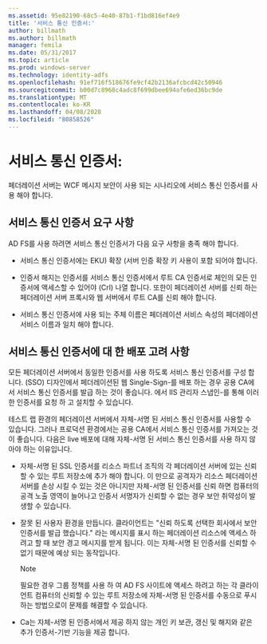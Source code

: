 ```yaml
---
ms.assetid: 95e82190-68c5-4e40-87b1-f1bd816ef4e9
title: '서비스 통신 인증서:'
author: billmath
ms.author: billmath
manager: femila
ms.date: 05/31/2017
ms.topic: article
ms.prod: windows-server
ms.technology: identity-adfs
ms.openlocfilehash: 91ef716f518676fe9cf42b2136afcbcd42c50946
ms.sourcegitcommit: b00d7c8968c4adc8f699dbee694afe6ed36bc9de
ms.translationtype: MT
ms.contentlocale: ko-KR
ms.lasthandoff: 04/08/2020
ms.locfileid: "80858526"
---
```

# <a name="service-communications-certificates"></a>서비스 통신 인증서:

페더레이션 서버는 WCF 메시지 보안이 사용 되는 시나리오에 서비스 통신 인증서를 사용 해야 합니다.  
  
## <a name="service-communication-certificate-requirements"></a>서비스 통신 인증서 요구 사항  
AD FS를 사용 하려면 서비스 통신 인증서가 다음 요구 사항을 충족 해야 합니다.  
  
-   서비스 통신 인증서에는 EKU\) 확장 \(서버 인증 확장 키 사용이 포함 되어야 합니다.  
  
-   인증서 해지는 인증서를 서비스 통신 인증서에서 루트 CA 인증서로 체인의 모든 인증서에 액세스할 수 있어야 \(Crl\) 나열 합니다. 또한이 페더레이션 서버를 신뢰 하는 페더레이션 서버 프록시와 웹 서버에서 루트 CA를 신뢰 해야 합니다.  
  
-   서비스 통신 인증서에 사용 되는 주체 이름은 페더레이션 서비스 속성의 페더레이션 서비스 이름과 일치 해야 합니다.  
  
## <a name="deployment-considerations-for-service-communication-certificates"></a>서비스 통신 인증서에 대 한 배포 고려 사항  
모든 페더레이션 서버에서 동일한 인증서를 사용 하도록 서비스 통신 인증서를 구성 합니다. \(SSO\) 디자인에서 페더레이션된 웹 Single\-Sign\-를 배포 하는 경우 공용 CA에서 서비스 통신 인증서를 발급 하는 것이 좋습니다. 에서 IIS 관리자 스냅인\-를 통해 이러한 인증서를 요청 하 고 설치할 수 있습니다.  
  
테스트 랩 환경의 페더레이션 서버에서 자체\-서명 된 서비스 통신 인증서를 사용할 수 있습니다. 그러나 프로덕션 환경에서는 공용 CA에서 서비스 통신 인증서를 가져오는 것이 좋습니다. 다음은 live 배포에 대해 자체\-서명 된 서비스 통신 인증서를 사용 하지 않아야 하는 이유입니다.  
  
-   자체\-서명 된 SSL 인증서를 리소스 파트너 조직의 각 페더레이션 서버에 있는 신뢰할 수 있는 루트 저장소에 추가 해야 합니다. 이 만으로 공격자가 리소스 페더레이션 서버를 손상 시킬 수 있는 것은 아니지만 자체\-서명 된 인증서를 신뢰 하면 컴퓨터의 공격 노출 영역이 늘어나고 인증서 서명자가 신뢰할 수 없는 경우 보안 취약성이 발생할 수 있습니다.  
  
-   잘못 된 사용자 환경을 만듭니다. 클라이언트는 "신뢰 하도록 선택한 회사에서 보안 인증서를 발급 했습니다." 라는 메시지를 표시 하는 페더레이션 리소스에 액세스 하려고 할 때 보안 경고 메시지를 받게 됩니다. 이는 자체\-서명 된 인증서를 신뢰할 수 없기 때문에 예상 되는 동작입니다.  
  
    > [!NOTE]  
    > 필요한 경우 그룹 정책를 사용 하 여 AD FS 사이트에 액세스 하려고 하는 각 클라이언트 컴퓨터의 신뢰할 수 있는 루트 저장소에 자체\-서명 된 인증서를 수동으로 푸시하는 방법으로이 문제를 해결할 수 있습니다.  
  
-   Ca는 자체\-서명 된 인증서에서 제공 하지 않는 개인 키 보관, 갱신 및 해지와 같은 추가 인증서\-기반 기능을 제공 합니다.  
  


